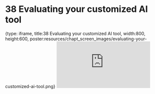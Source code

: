 # 38 Evaluating your customized AI tool
 
{type: iframe, title:38 Evaluating your customized AI tool, width:800, height:600, poster:resources/chapt_screen_images/evaluating-your-customized-ai-tool.png}
![](https://hutchdatascience.org/AI_for_Decision_Makers/no_toc/evaluating-your-customized-ai-tool.html)
 

 
